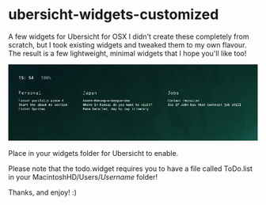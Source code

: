 # ubersicht-widgets-customized
A few widgets for Ubersicht for OSX
I didn't create these completely from scratch, but I took existing widgets and tweaked them to my own flavour. The result is a few lightweight, minimal widgets that I hope you'll like too! 

![A quick preview](https://raw.githubusercontent.com/mishalbashir/ubersicht-widgets-customized/master/preview.png)

Place in your widgets folder for Ubersicht to enable.

Please note that the todo.widget requires you to have a file called ToDo.list in your MacintoshHD/Users/*Username* folder!

Thanks, and enjoy! :)
